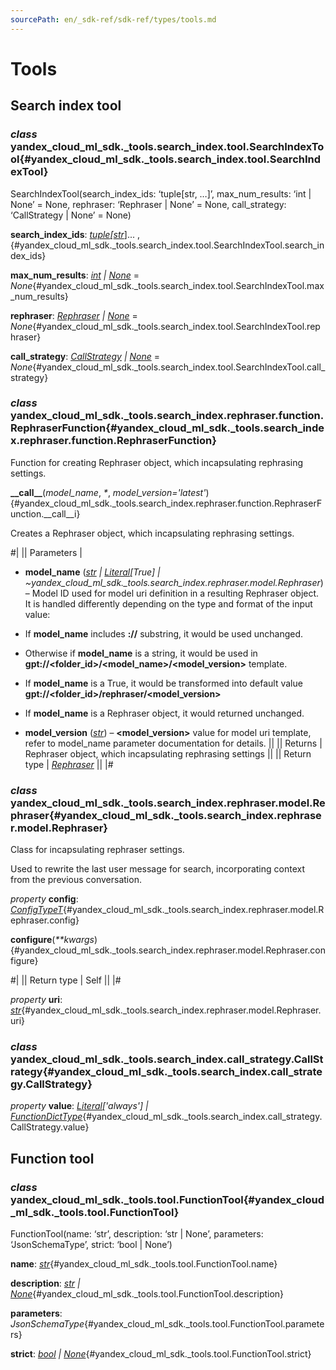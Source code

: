 ```yaml
---
sourcePath: en/_sdk-ref/sdk-ref/types/tools.md
---
```

# Tools

## Search index tool

### *class* yandex\_cloud\_ml\_sdk.\_tools.search\_index.tool.**SearchIndexTool**{#yandex_cloud_ml_sdk._tools.search_index.tool.SearchIndexTool}

SearchIndexTool(search\_index\_ids: ‘tuple[str, …]’, max\_num\_results: ‘int | None’ = None, rephraser: ‘Rephraser | None’ = None, call\_strategy: ‘CallStrategy | None’ = None)

**search\_index\_ids**\: *[tuple](https://docs.python.org/3/library/stdtypes.html#tuple)[[str](https://docs.python.org/3/library/stdtypes.html#str)*]... ,{#yandex_cloud_ml_sdk._tools.search_index.tool.SearchIndexTool.search_index_ids}

**max\_num\_results**\: *[int](https://docs.python.org/3/library/functions.html#int) | [None](https://docs.python.org/3/library/constants.html#None)* = *None*{#yandex_cloud_ml_sdk._tools.search_index.tool.SearchIndexTool.max_num_results}

**rephraser**\: *[Rephraser](#yandex_cloud_ml_sdk._tools.search_index.rephraser.model.Rephraser) | [None](https://docs.python.org/3/library/constants.html#None)* = *None*{#yandex_cloud_ml_sdk._tools.search_index.tool.SearchIndexTool.rephraser}

**call\_strategy**\: *[CallStrategy](#yandex_cloud_ml_sdk._tools.search_index.call_strategy.CallStrategy) | [None](https://docs.python.org/3/library/constants.html#None)* = *None*{#yandex_cloud_ml_sdk._tools.search_index.tool.SearchIndexTool.call_strategy}

### *class* yandex\_cloud\_ml\_sdk.\_tools.search\_index.rephraser.function.**RephraserFunction**{#yandex_cloud_ml_sdk._tools.search_index.rephraser.function.RephraserFunction}

Function for creating Rephraser object, which incapsulating rephrasing settings.

**\_\_call\_\_**(*model\_name*, *<span title="Keyword-only parameters separator (PEP 3102)">\*</span>*, *model\_version='latest'*){#yandex_cloud_ml_sdk._tools.search_index.rephraser.function.RephraserFunction.__call__i}

Creates a Rephraser object, which incapsulating rephrasing settings.

#|
|| Parameters | 

- **model\_name** ([*str*](https://docs.python.org/3/library/stdtypes.html#str) *\|* [*Literal*](https://docs.python.org/3/library/typing.html#typing.Literal)*[True] \| ~yandex\_cloud\_ml\_sdk.\_tools.search\_index.rephraser.model.Rephraser*) – Model ID used for model uri definition in a resulting Rephraser object. It is handled differently depending on the type and format of the input value:
- If **model\_name** includes **\://** substring, it would be used unchanged.
- Otherwise if **model\_name** is a string, it would be used in **gpt://<folder\_id>/<model\_name>/<model\_version>** template.
- If **model\_name** is a True, it would be transformed into default value **gpt://<folder\_id>/rephraser/<model\_version>**
- If **model\_name** is a Rephraser object, it would returned unchanged.

- **model\_version** ([*str*](https://docs.python.org/3/library/stdtypes.html#str)) – **<model\_version>** value for model uri template, refer to model\_name parameter documentation for details. ||
|| Returns | Rephraser object, which incapsulating rephrasing settings ||
|| Return type | [*Rephraser*](#yandex_cloud_ml_sdk._tools.search_index.rephraser.model.Rephraser) ||
|#

### *class* yandex\_cloud\_ml\_sdk.\_tools.search\_index.rephraser.model.**Rephraser**{#yandex_cloud_ml_sdk._tools.search_index.rephraser.model.Rephraser}

Class for incapsulating rephraser settings.

Used to rewrite the last user message for search, incorporating context from the previous conversation.

*property* **config**\: *[ConfigTypeT](other.md#yandex_cloud_ml_sdk._types.model.ConfigTypeT)*{#yandex_cloud_ml_sdk._tools.search_index.rephraser.model.Rephraser.config}

**configure**(*\*\*kwargs*){#yandex_cloud_ml_sdk._tools.search_index.rephraser.model.Rephraser.configure}

#|
|| Return type | Self ||
|#

*property* **uri**\: *[str](https://docs.python.org/3/library/stdtypes.html#str)*{#yandex_cloud_ml_sdk._tools.search_index.rephraser.model.Rephraser.uri}

### *class* yandex\_cloud\_ml\_sdk.\_tools.search\_index.call\_strategy.**CallStrategy**{#yandex_cloud_ml_sdk._tools.search_index.call_strategy.CallStrategy}

*property* **value**\: *[Literal](https://docs.python.org/3/library/typing.html#typing.Literal)['always'] | [FunctionDictType](message.md#yandex_cloud_ml_sdk._types.tools.function.FunctionDictType)*{#yandex_cloud_ml_sdk._tools.search_index.call_strategy.CallStrategy.value}

## Function tool

### *class* yandex\_cloud\_ml\_sdk.\_tools.tool.**FunctionTool**{#yandex_cloud_ml_sdk._tools.tool.FunctionTool}

FunctionTool(name: ‘str’, description: ‘str | None’, parameters: ‘JsonSchemaType’, strict: ‘bool | None’)

**name**\: *[str](https://docs.python.org/3/library/stdtypes.html#str)*{#yandex_cloud_ml_sdk._tools.tool.FunctionTool.name}

**description**\: *[str](https://docs.python.org/3/library/stdtypes.html#str) | [None](https://docs.python.org/3/library/constants.html#None)*{#yandex_cloud_ml_sdk._tools.tool.FunctionTool.description}

**parameters**\: *JsonSchemaType*{#yandex_cloud_ml_sdk._tools.tool.FunctionTool.parameters}

**strict**\: *[bool](https://docs.python.org/3/library/functions.html#bool) | [None](https://docs.python.org/3/library/constants.html#None)*{#yandex_cloud_ml_sdk._tools.tool.FunctionTool.strict}